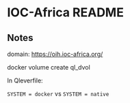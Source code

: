# IOC-Africa README

## Notes

domain: https://oih.ioc-africa.org/

docker volume create ql_dvol

In Qleverfile:

```SYSTEM = docker```   vs  ```SYSTEM = native```


